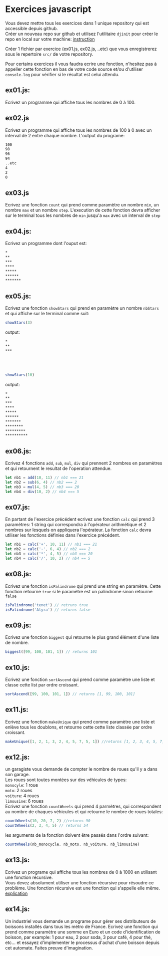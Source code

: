 # Exercices javascript

Vous devez mettre tous les exercices dans 1 unique repository qui est accessible depuis github.  
Créer un nouveau repo sur github et utilisez l'utilitaire `djinit` pour créer le repo en local sur votre machine: [instruction](https://github.com/AbsoluteVirtueXI/alyra-courses/blob/master/node/1-node-introduction.md#djinit)

Créer 1 fichier par exercice (ex01.js, ex02.js, ..etc) que vous enregistrerez sous le repertoire `src/` de votre repository.

Pour certains exercices il vous faudra ecrire une fonction, n'hesitez pas à appeller cette fonction en bas de votre code source et/ou d'utiliser `console.log` pour vérifier si le résultat est celui attendu.

## **ex01.js**:

Ecrivez un programme qui affiche tous les nombres de 0 à 100.

## **ex02.js**

Ecrivez un programme qui affiche tous les nombres de 100 à 0 avec un interval de 2 entre chaque nombre.
L'output du programe:

```zsh
100
98
96
94
..etc
4
2
0
```

## **ex03.js**

Ecrivez une fonction `count` qui prend comme paramètre un nombre `min`, un nombre `max` et un nombre `step`.
L'execution de cette fonction devra afficher sur le terminal tous les nombres de `min` jusqu'a `max` avec un interval de `step`

## **ex04.js**:

Ecrivez un programme dont l'ouput est:

```zsh
*
**
***
****
*****
******
*******
```

## **ex05.js**:

Ecrivez une fonction `showStars` qui prend en paramètre un nombre `nbStars` et qui affiche sur le terminal comme suit:

```js
showStars(3)
```

output:

```zsh
*
**
***
```

<br /><br />

```js
showStars(10)
```

output:

```zsh
*
**
***
****
*****
******
*******
********
*********
**********
```

## **ex06.js**:

Ecrivez 4 fonctions `add`, `sub`, `mul`, `div` qui prennent 2 nombres en paramètres et qui retournent le resultat de l'operation attendue.

```js
let nb1 = add(10, 11) // nb1 === 21
let nb2 = sub(6, 4) // nb2 === 2
let nb3 = mul(4, 5) // nb3 === 20
let nb4 = div(10, 2) // nb4 === 5
```

## **ex07.js**:

En partant de l'exercice précédent ecrivez une fonction `calc` qui prend 3 paramètres: 1 string qui correspondra à l'opérateur arithmétique et 2 nombres sur lesquels on appliquera l'opérateur.
La fonction `calc` devra utiliser les fonctions définies dans l'exercice précédent.

```js
let nb1 = calc('+', 10, 11) // nb1 === 21
let nb2 = calc('-', 6, 4) // nb2 === 2
let nb3 = calc('*', 4, 5) // nb3 === 20
let nb4 = calc('/', 10, 2) // nb4 == 5
```

## **ex08.js**:

Ecrivez une fonction `isPalindrome` qui prend une string en paramètre. Cette fonction retourne `true` si le paramètre est un palindrome sinon retourne `false`

```js
isPalindrome('tenet') // retruns true
isPalindrome('Alyra') // returns false
```

## **ex09.js**:

Ecrivez une fonction `biggest` qui retourne le plus grand élément d'une liste de nombre.

```js
biggest([99, 100, 101, 1]) // returns 101
```

## **ex10.js**:

Ecrivez une fonction `sortAscend` qui prend comme paramètre une liste et classe cette list par ordre croissant.

```js
sortAscend([99, 100, 101, 1]) // returns [1, 99, 100, 101]
```

## **ex11.js**:

Ecrivez une fonction `makeUnique` qui prend comme paramètre une liste et enlève tous les doublons, et retourne cette cette liste classée par ordre croissant.

```js
makeUnique([1, 2, 1, 3, 2, 4, 5, 7, 5, 1]) //returns [1, 2, 3, 4, 5, 7]
```

## **ex12.js**:

un garagiste vous demande de compter le nombre de roues qu'il y a dans son garage.  
Les roues sont toutes montées sur des véhicules de types:  
`monocyle`: 1 roue  
`moto`: 2 roues  
`voiture`: 4 roues  
`limousine`: 6 roues  
Ecrivez une fonction `countWheels` qui prend 4 parmètres, qui correspondent au nombre de chaques véhicules et qui retourne le nombre de roues totales:

```js
countWheels(10, 20, 7, 2) //returns 90
countWheels(2, 3, 4, 5) // returns 54
```

les arguments de la fonction doivent être passés dans l'ordre suivant:

```js
countWheels(nb_monocycle, nb_moto, nb_voiture, nb_limousine)
```

## **ex13.js**:

Ecrivez un programe qui affiche tous les nombres de 0 à 1000 en utilisant une fonction récursive.  
Vous devez absolument utiliser une fonction récursive pour résoudre ce problème.
Une fonction récursive est une fonction qui s'appelle elle même. [explication](https://www.google.com)

## **ex14.js**:

Un industriel vous demande un programe pour gérer ses distributeurs de boissons installés dans tous les métro de France.
Ecrivez une fonction qui prend comme paramètre une somme en Euro et un code d'identification de boisson, par example: 1 pour eau, 2 pour soda, 3 pour café, 4 pour thé, etc... et essayez d'implementer le processus d'achat d'une boisson depuis cet automate.
Faites preuve d'imagination.
